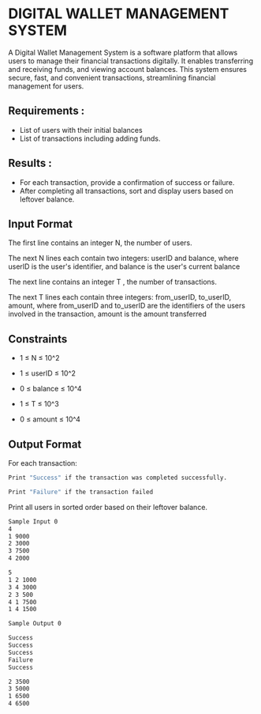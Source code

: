 # DIGITAL WALLET MANAGEMENT SYSTEM

A Digital Wallet Management System is a software platform that allows users to manage their financial transactions digitally. It enables transferring and receiving funds, and viewing account balances. This system ensures secure, fast, and convenient transactions, streamlining financial management for users.

## Requirements :
* List of users with their initial balances
* List of transactions including adding funds.
## Results :
* For each transaction, provide a confirmation of success or failure.
* After completing all transactions, sort and display users based on leftover balance.

## Input Format
The first line contains an integer N, the number of users.

The next N lines each contain two integers: userID and balance, where userID is the user's identifier, and balance is the user's current balance

The next line contains an integer T , the number of transactions.

The next T lines each contain three integers: from_userID, to_userID, amount, where from_userID and to_userID are the identifiers of the users involved in the transaction, amount is the amount transferred
## Constraints
* 1 ≤ N ≤ 10^2

* 1 ≤ userID ≤ 10^2

* 0 ≤ balance ≤ 10^4

* 1 ≤ T ≤ 10^3

* 0 ≤ amount ≤ 10^4

## Output Format
For each transaction:
```bash
Print "Success" if the transaction was completed successfully.

Print "Failure" if the transaction failed
```
Print all users in sorted order based on their leftover balance.

```bash
Sample Input 0
4
1 9000
2 3000
3 7500
4 2000

5
1 2 1000
3 4 3000
2 3 500
4 1 7500
1 4 1500
```
```bash
Sample Output 0

Success
Success
Success
Failure
Success

2 3500
3 5000
1 6500
4 6500
```
